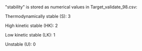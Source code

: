 "stability" is stored as numerical values in Target_validate_98.csv:


Thermodynamically stable (S): 3

High kinetic stable (HK): 2

Low kinetic stable (LK): 1

Unstable (U): 0
